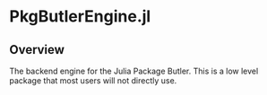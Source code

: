 # PkgButlerEngine.jl

## Overview

The backend engine for the Julia Package Butler. This is a low level package that most users will not directly use.
